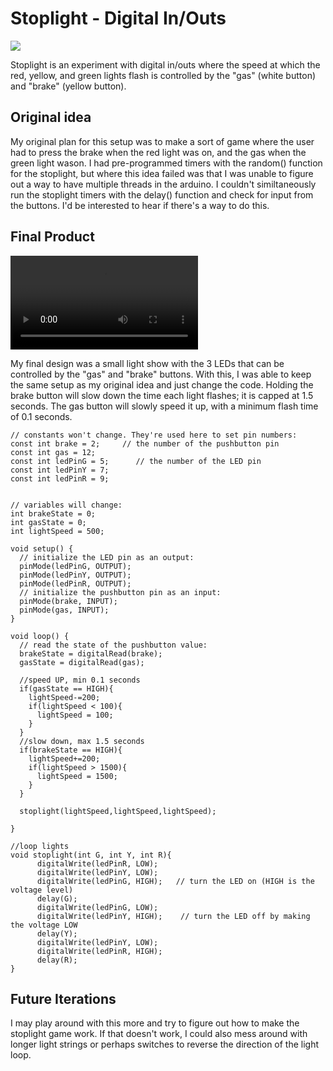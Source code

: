 # Stoplight - Digital In/Outs

![](https://i.imgur.com/s2MnQ1F.jpg)

Stoplight is an experiment with digital in/outs where the speed at which the red, yellow, and green lights flash is controlled by the "gas" (white button) and "brake" (yellow button).
<br>

## Original idea
My original plan for this setup was to make a sort of game where the user had to press the brake when the red light was on, and the gas when the green light wason. I had pre-programmed timers with the random() function for the stoplight, but where this idea failed was that I was unable to figure out a way to have multiple threads in the arduino. I couldn't similtaneously run the stoplight timers with the delay() function and check for input from the buttons. I'd be interested to hear if there's a way to do this.
<br>

## Final Product
![](https://i.imgur.com/slEFxaa.mp4)

My final design was a small light show with the 3 LEDs that can be controlled by the "gas" and "brake" buttons. With this, I was able to keep the same setup as my original idea and just change the code. Holding the brake button will slow down the time each light flashes; it is capped at 1.5 seconds. The gas button will slowly speed it up, with a minimum flash time of 0.1 seconds. 
<br>

~~~
// constants won't change. They're used here to set pin numbers:
const int brake = 2;     // the number of the pushbutton pin
const int gas = 12;
const int ledPinG = 5;      // the number of the LED pin
const int ledPinY = 7;
const int ledPinR = 9;


// variables will change:
int brakeState = 0;
int gasState = 0;
int lightSpeed = 500; 

void setup() {
  // initialize the LED pin as an output:
  pinMode(ledPinG, OUTPUT);
  pinMode(ledPinY, OUTPUT);
  pinMode(ledPinR, OUTPUT);
  // initialize the pushbutton pin as an input:
  pinMode(brake, INPUT);
  pinMode(gas, INPUT);
}

void loop() {
  // read the state of the pushbutton value:
  brakeState = digitalRead(brake);
  gasState = digitalRead(gas);
  
  //speed UP, min 0.1 seconds
  if(gasState == HIGH){
    lightSpeed-=200;
    if(lightSpeed < 100){
      lightSpeed = 100;
    }
  }
  //slow down, max 1.5 seconds
  if(brakeState == HIGH){
    lightSpeed+=200;
    if(lightSpeed > 1500){
      lightSpeed = 1500;
    }
  }
  
  stoplight(lightSpeed,lightSpeed,lightSpeed);
  
}

//loop lights
void stoplight(int G, int Y, int R){
      digitalWrite(ledPinR, LOW);
      digitalWrite(ledPinY, LOW);
      digitalWrite(ledPinG, HIGH);   // turn the LED on (HIGH is the voltage level)
      delay(G); 
      digitalWrite(ledPinG, LOW);
      digitalWrite(ledPinY, HIGH);    // turn the LED off by making the voltage LOW
      delay(Y);
      digitalWrite(ledPinY, LOW);
      digitalWrite(ledPinR, HIGH);
      delay(R);
}
~~~

## Future Iterations
I may play around with this more and try to figure out how to make the stoplight game work. If that doesn't work, I could also mess around with longer light strings or perhaps switches to reverse the direction of the light loop. 
